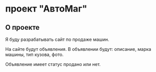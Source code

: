 # проект "АвтоМаг"

## О проекте 

Я буду разрабатывать сайт по продаже машин.

На сайте будут объявления. В объявлении будут: описание, марка машины, тип кузова, фото.

Объявление имеет статус продано или нет.



